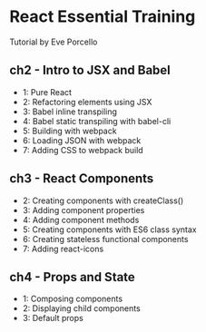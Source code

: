 # React Essential Training
Tutorial by Eve Porcello

## ch2 - Intro to JSX and Babel
  * 1: Pure React
  * 2: Refactoring elements using JSX
  * 3: Babel inline transpiling
  * 4: Babel static transpiling with babel-cli
  * 5: Building with webpack
  * 6: Loading JSON with webpack
  * 7: Adding CSS to webpack build

## ch3 - React Components
  * 2: Creating components with createClass()
  * 3: Adding component properties
  * 4: Adding component methods
  * 5: Creating components with ES6 class syntax
  * 6: Creating stateless functional components
  * 7: Adding react-icons

## ch4 - Props and State
  * 1: Composing components
  * 2: Displaying child components
  * 3: Default props

